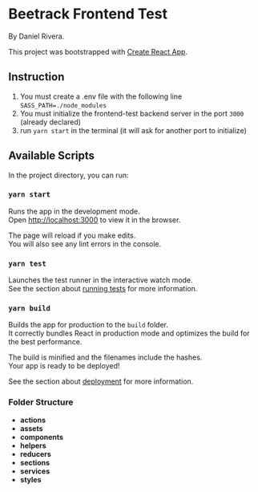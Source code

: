 # Beetrack Frontend Test 

By Daniel Rivera.

This project was bootstrapped with [Create React App](https://github.com/facebook/create-react-app).

## Instruction

1. You must create a .env file with the following line `SASS_PATH=./node_modules` 
2. You must initialize the frontend-test backend server in the port `3000` (already declared)
3. run `yarn start` in the terminal (it will ask for another port to initialize)

## Available Scripts

In the project directory, you can run:

### `yarn start`

Runs the app in the development mode.<br />
Open [http://localhost:3000](http://localhost:3000) to view it in the browser.

The page will reload if you make edits.<br />
You will also see any lint errors in the console.

### `yarn test`

Launches the test runner in the interactive watch mode.<br />
See the section about [running tests](https://facebook.github.io/create-react-app/docs/running-tests) for more information.

### `yarn build`

Builds the app for production to the `build` folder.<br />
It correctly bundles React in production mode and optimizes the build for the best performance.

The build is minified and the filenames include the hashes.<br />
Your app is ready to be deployed!

See the section about [deployment](https://facebook.github.io/create-react-app/docs/deployment) for more information.


### Folder Structure

* **actions**
* **assets**
* **components**
* **helpers**
* **reducers**
* **sections**
* **services**
* **styles** 